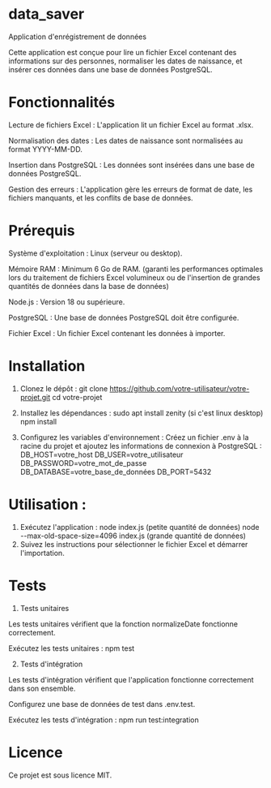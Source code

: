 # data_saver
Application d'enrégistrement de données

Cette application est conçue pour lire un fichier Excel contenant des informations sur des personnes, normaliser les dates de naissance, et insérer ces données dans une base de données PostgreSQL.

# Fonctionnalités

  Lecture de fichiers Excel : L'application lit un fichier Excel au format .xlsx.

  Normalisation des dates : Les dates de naissance sont normalisées au format YYYY-MM-DD.

  Insertion dans PostgreSQL : Les données sont insérées dans une base de données PostgreSQL.

  Gestion des erreurs : L'application gère les erreurs de format de date, les fichiers manquants, et les conflits de base de données.

# Prérequis

  Système d'exploitation : Linux (serveur ou desktop).

  Mémoire RAM : Minimum 6 Go de RAM. (garanti les performances optimales lors du traitement de fichiers Excel volumineux ou de l'insertion de grandes quantités de données dans la base de données)

  Node.js : Version 18 ou supérieure.

  PostgreSQL : Une base de données PostgreSQL doit être configurée.

  Fichier Excel : Un fichier Excel contenant les données à importer.

# Installation

  1. Clonez le dépôt :
     git clone https://github.com/votre-utilisateur/votre-projet.git
     cd votre-projet

  2. Installez les dépendances :
     sudo apt install zenity (si c'est linux desktop)
     npm install

  3. Configurez les variables d'environnement :
     Créez un fichier .env à la racine du projet et ajoutez les informations de connexion à PostgreSQL :
       DB_HOST=votre_host
       DB_USER=votre_utilisateur
       DB_PASSWORD=votre_mot_de_passe
       DB_DATABASE=votre_base_de_données
       DB_PORT=5432

# Utilisation :

  1. Exécutez l'application :
    node index.js (petite quantité de données)
    node --max-old-space-size=4096 index.js (grande quantité de données)
  2. Suivez les instructions pour sélectionner le fichier Excel et démarrer l'importation.

# Tests

  1.  Tests unitaires

  Les tests unitaires vérifient que la fonction normalizeDate fonctionne correctement.

  Exécutez les tests unitaires :
  npm test

  2.  Tests d'intégration

  Les tests d'intégration vérifient que l'application fonctionne correctement dans son ensemble.

  Configurez une base de données de test dans .env.test.

  Exécutez les tests d'intégration :
  npm run test:integration

# Licence

Ce projet est sous licence MIT.

